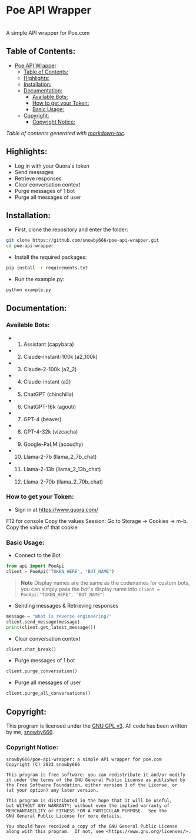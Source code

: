 # Poe API Wrapper
<br>
A simple API wrapper for Poe.com

## Table of Contents:
- [Poe API Wrapper](#poe-api-wrapper)
  - [Table of Contents:](#table-of-contents)
  - [Highlights:](#highlights)
  - [Installation:](#installation)
  - [Documentation:](#documentation)
    - [Available Bots:](#available-bots)
    - [How to get your Token:](#how-to-get-your-token)
    - [Basic Usage:](#basic-usage)
  - [Copyright:](#copyright)
    - [Copyright Notice:](#copyright-notice)

*Table of contents generated with [markdown-toc](http://ecotrust-canada.github.io/markdown-toc).*

## Highlights:
 - Log in with your Quora's token
 - Send messages
 - Retrieve responses
 - Clear conversation context
 - Purge messages of 1 bot
 - Purge all messages of user

## Installation:
- First, clone the repository and enter the folder:
```sh
git clone https://github.com/snowby666/poe-api-wrapper.git
cd poe-api-wrapper
```
- Install the required packages:
```sh
pip install -r requirements.txt
```
- Run the example.py:
```sh
python example.py 
```

## Documentation:
### Available Bots:
- 1. Assistant (capybara)
- 2. Claude-instant-100k (a2_100k)
- 3. Claude-2-100k (a2_2)
- 4. Claude-instant (a2)
- 5. ChatGPT (chinchilla)
- 6. ChatGPT-16k (agouti)
- 7. GPT-4 (beaver)
- 8. GPT-4-32k (vizcacha)
- 9. Google-PaLM (acouchy)
- 10. Llama-2-7b (llama_2_7b_chat)
- 11. Llama-2-13b (llama_2_13b_chat)
- 12. Llama-2-70b (llama_2_70b_chat)

### How to get your Token:
- Sign in at https://www.quora.com/

F12 for console
Copy the values
Session: Go to Storage → Cookies → m-b. Copy the value of that cookie
### Basic Usage:
- Connect to the Bot
```py
from api import PoeApi
client = PoeApi("TOKEN_HERE", "BOT_NAME")
```
> **Note**
> Display names are the same as the codenames for custom bots, you can simply pass the bot's display name into `client = PoeApi("TOKEN_HERE", "BOT_NAME")`
- Sending messages & Retrieving responses
```py
message = "What is reverse engineering?"
client.send_message(message)
print(client.get_latest_message())
```
- Clear conversation context
```py
client.chat_break()
```
- Purge messages of 1 bot
```py
client.purge_conversation()
```
- Purge all messages of user
```py
client.purge_all_conversations()
```

## Copyright:
This program is licensed under the [GNU GPL v3](https://github.com/snowby666/poe-api-wrapper/blob/main/LICENSE). All code has been written by me, [snowby666](https://github.com/snowby666).

### Copyright Notice:
```
snowby666/poe-api-wrapper: a simple API wrapper for poe.com
Copyright (C) 2023 snowby666

This program is free software: you can redistribute it and/or modify
it under the terms of the GNU General Public License as published by
the Free Software Foundation, either version 3 of the License, or
(at your option) any later version.

This program is distributed in the hope that it will be useful,
but WITHOUT ANY WARRANTY; without even the implied warranty of
MERCHANTABILITY or FITNESS FOR A PARTICULAR PURPOSE.  See the
GNU General Public License for more details.

You should have received a copy of the GNU General Public License
along with this program.  If not, see <https://www.gnu.org/licenses/>.
```